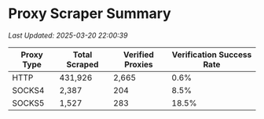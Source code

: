 # Proxy Scraper Summary

_Last Updated: 2025-03-20 22:00:39_

| Proxy Type | Total Scraped | Verified Proxies | Verification Success Rate |
|------------|--------------|------------------|--------------------------|
| HTTP | 431,926 | 2,665 | 0.6% |
| SOCKS4 | 2,387 | 204 | 8.5% |
| SOCKS5 | 1,527 | 283 | 18.5% |
